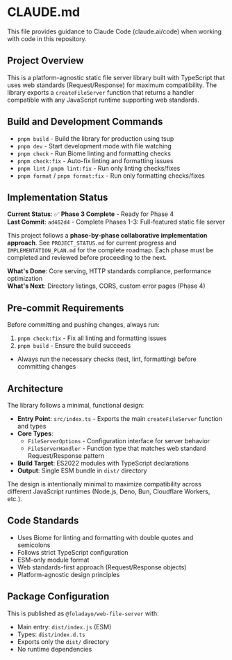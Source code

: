 # CLAUDE.md

This file provides guidance to Claude Code (claude.ai/code) when working with code in this repository.

## Project Overview

This is a platform-agnostic static file server library built with TypeScript that uses web standards (Request/Response) for maximum compatibility. The library exports a `createFileServer` function that returns a handler compatible with any JavaScript runtime supporting web standards.

## Build and Development Commands

- `pnpm build` - Build the library for production using tsup
- `pnpm dev` - Start development mode with file watching
- `pnpm check` - Run Biome linting and formatting checks
- `pnpm check:fix` - Auto-fix linting and formatting issues
- `pnpm lint` / `pnpm lint:fix` - Run only linting checks/fixes
- `pnpm format` / `pnpm format:fix` - Run only formatting checks/fixes

## Implementation Status

**Current Status**: ✅ **Phase 3 Complete** - Ready for Phase 4  
**Last Commit**: `ad462d4` - Complete Phases 1-3: Full-featured static file server

This project follows a **phase-by-phase collaborative implementation approach**. See `PROJECT_STATUS.md` for current progress and `IMPLEMENTATION_PLAN.md` for the complete roadmap. Each phase must be completed and reviewed before proceeding to the next.

**What's Done**: Core serving, HTTP standards compliance, performance optimization  
**What's Next**: Directory listings, CORS, custom error pages (Phase 4)

## Pre-commit Requirements

Before committing and pushing changes, always run:
1. `pnpm check:fix` - Fix all linting and formatting issues
2. `pnpm build` - Ensure the build succeeds
- Always run the necessary checks (test, lint, formatting) before committing changes

## Architecture

The library follows a minimal, functional design:

- **Entry Point**: `src/index.ts` - Exports the main `createFileServer` function and types
- **Core Types**: 
  - `FileServerOptions` - Configuration interface for server behavior
  - `FileServerHandler` - Function type that matches web standard Request/Response pattern
- **Build Target**: ES2022 modules with TypeScript declarations
- **Output**: Single ESM bundle in `dist/` directory

The design is intentionally minimal to maximize compatibility across different JavaScript runtimes (Node.js, Deno, Bun, Cloudflare Workers, etc.).

## Code Standards

- Uses Biome for linting and formatting with double quotes and semicolons
- Follows strict TypeScript configuration
- ESM-only module format
- Web standards-first approach (Request/Response objects)
- Platform-agnostic design principles

## Package Configuration

This is published as `@foladayo/web-file-server` with:
- Main entry: `dist/index.js` (ESM)
- Types: `dist/index.d.ts`
- Exports only the `dist/` directory
- No runtime dependencies